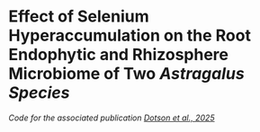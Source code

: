 # Effect of Selenium Hyperaccumulation on the Root Endophytic and Rhizosphere Microbiome of Two <i>Astragalus<i> Species 
Code for the associated publication [Dotson et al., 2025](https://advance.sagepub.com/doi/full/10.22541/au.173586869.95623914/v1)
